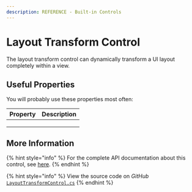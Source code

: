 ```yaml
---
description: REFERENCE - Built-in Controls
---
```


# Layout Transform Control

The layout transform control can dynamically transform a UI layout completely within a view.

## Useful Properties

You will probably use these properties most often:

| Property | Description |
| -------- | ----------- |
|          |             |
|          |             |
|          |             |

## More Information

{% hint style="info" %}
For the complete API documentation about this control, see [here](http://reference.avaloniaui.net/api/Avalonia.Controls/LayoutTransformControl/).
{% endhint %}

{% hint style="info" %}
View the source code on _GitHub_ [`LayoutTransformControl.cs`](https://github.com/AvaloniaUI/Avalonia/blob/master/src/Avalonia.Controls/LayoutTransformControl.cs)
{% endhint %}
